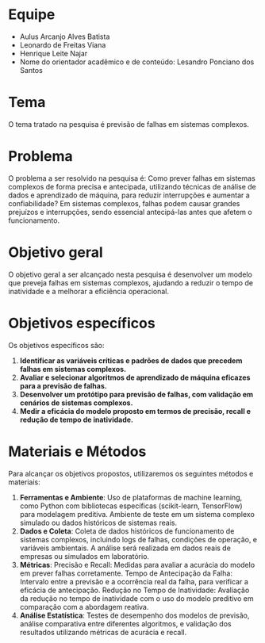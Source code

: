# Equipe

* Aulus Arcanjo Alves Batista
* Leonardo de Freitas Viana
* Henrique Leite Najar
* Nome do orientador acadêmico e de conteúdo: Lesandro Ponciano dos Santos

# Tema
O tema tratado na pesquisa é previsão de falhas em sistemas complexos.

# Problema
O problema a ser resolvido na pesquisa é: Como prever falhas em sistemas complexos de forma precisa e antecipada, utilizando técnicas de análise de dados e aprendizado de máquina, para reduzir interrupções e aumentar a confiabilidade? Em sistemas complexos, falhas podem causar grandes prejuízos e interrupções, sendo essencial antecipá-las antes que afetem o funcionamento.

# Objetivo geral
O objetivo geral a ser alcançado nesta pesquisa é desenvolver um modelo que preveja falhas em sistemas complexos, ajudando a reduzir o tempo de inatividade e a melhorar a eficiência operacional.

# Objetivos específicos
Os objetivos específicos são:
1. **Identificar as variáveis críticas e padrões de dados que precedem falhas em sistemas complexos.**
2. **Avaliar e selecionar algoritmos de aprendizado de máquina eficazes para a previsão de falhas.**
3. **Desenvolver um protótipo para previsão de falhas, com validação em cenários de sistemas complexos.**
4. **Medir a eficácia do modelo proposto em termos de precisão, recall e redução de tempo de inatividade.**


# Materiais e Métodos
Para alcançar os objetivos propostos, utilizaremos os seguintes métodos e materiais:

1. **Ferramentas e Ambiente**: Uso de plataformas de machine learning, como Python com bibliotecas específicas (scikit-learn, TensorFlow) para modelagem preditiva. Ambiente de teste em um sistema complexo simulado ou dados históricos de sistemas reais.
2. **Dados e Coleta**: Coleta de dados históricos de funcionamento de sistemas complexos, incluindo logs de falhas, condições de operação, e variáveis ambientais. A análise será realizada em dados reais de empresas ou simulados em laboratório.
3. **Métricas**: Precisão e Recall: Medidas para avaliar a acurácia do modelo em prever falhas corretamente.
Tempo de Antecipação da Falha: Intervalo entre a previsão e a ocorrência real da falha, para verificar a eficácia de antecipação.
Redução no Tempo de Inatividade: Avaliação da redução no tempo de inatividade com o uso do modelo preditivo em comparação com a abordagem reativa.
4. **Análise Estatística**: Testes de desempenho dos modelos de previsão, análise comparativa entre diferentes algoritmos, e validação dos resultados utilizando métricas de acurácia e recall.
